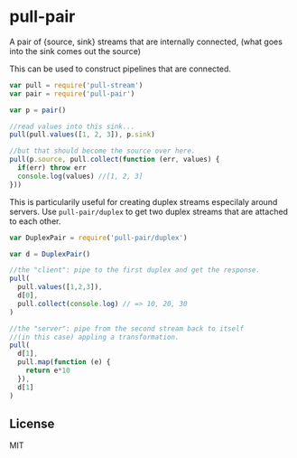 # pull-pair

A pair of {source, sink} streams that are internally connected,
(what goes into the sink comes out the source)

This can be used to construct pipelines that are connected.

``` js
var pull = require('pull-stream')
var pair = require('pull-pair')

var p = pair()

//read values into this sink...
pull(pull.values([1, 2, 3]), p.sink)

//but that should become the source over here.
pull(p.source, pull.collect(function (err, values) {
  if(err) throw err
  console.log(values) //[1, 2, 3]
}))

```

This is particularily useful for creating duplex streams especilaly
around servers. Use `pull-pair/duplex` to get two duplex streams
that are attached to each other.

``` js
var DuplexPair = require('pull-pair/duplex')

var d = DuplexPair()

//the "client": pipe to the first duplex and get the response.
pull(
  pull.values([1,2,3]),
  d[0],
  pull.collect(console.log) // => 10, 20, 30
)

//the "server": pipe from the second stream back to itself
//(in this case) appling a transformation.
pull(
  d[1],
  pull.map(function (e) {
    return e*10
  }),
  d[1]
)
```

## License

MIT

